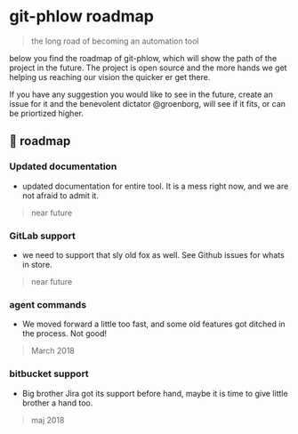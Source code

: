 # git-phlow roadmap
> the long road of becoming an automation tool

below you find the roadmap of git-phlow, which will show the path of the project in the future. The project is open source and the more hands we get helping us reaching our vision the quicker er get there. 

If you have any suggestion you would like to see in the future, create an issue for it and the benevolent dictator @groenborg, will see if it fits, or can be priortized higher. 

## 🚀 roadmap

### Updated documentation
 - updated documentation for entire tool. It is a mess right now, and we are not afraid to admit it.
> near future

 ### GitLab support
 - we need to support that sly old fox as well. See Github issues for whats in store.
 > near future


 ### agent commands
 - We moved forward a little too fast, and some old features got ditched in the process. Not good!
 > March 2018

### bitbucket support
- Big brother Jira got its support before hand, maybe it is time to give little brother a hand too. 
> maj 2018